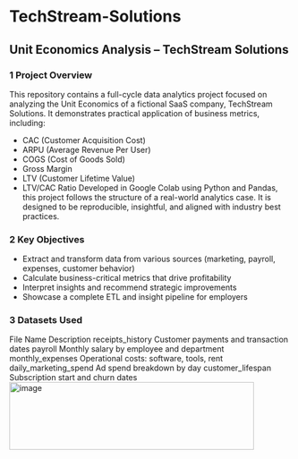 # TechStream-Solutions
## Unit Economics Analysis – TechStream Solutions
### 1 Project Overview
This repository contains a full-cycle data analytics project focused on analyzing the Unit Economics of a fictional SaaS company, TechStream Solutions. It demonstrates practical application of business metrics, including:

- CAC (Customer Acquisition Cost)
- ARPU (Average Revenue Per User)
- COGS (Cost of Goods Sold)
- Gross Margin
- LTV (Customer Lifetime Value)
- LTV/CAC Ratio
Developed in Google Colab using Python and Pandas, this project follows the structure of a real-world analytics case. It is designed to be reproducible, insightful, and aligned with industry best practices.
### 2 Key Objectives
- Extract and transform data from various sources (marketing, payroll, expenses, customer behavior)
- Calculate business-critical metrics that drive profitability
- Interpret insights and recommend strategic improvements
- Showcase a complete ETL and insight pipeline for employers
### 3  Datasets Used
File Name	Description
receipts_history	Customer payments and transaction dates
payroll	Monthly salary by employee and department
monthly_expenses	Operational costs: software, tools, rent
daily_marketing_spend	Ad spend breakdown by day
customer_lifespan	Subscription start and churn dates
<img width="437" height="121" alt="image" src="https://github.com/user-attachments/assets/237062cb-712c-4c54-922e-a7802bf81d15" />

